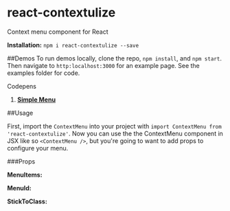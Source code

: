 # react-contextulize
Context menu component for React

**Installation:**
`npm i react-contextulize --save`

##Demos
To run demos locally, clone the repo, `npm install`, and `npm start`. 
Then navigate to `http:localhost:3000` for an example page.
See the examples folder for code.

Codepens


1. [**Simple Menu**](https://codepen.io/danielyaa5/pen/vyJVQJ/)

##Usage

First, import the `ContextMenu` into your project with `import ContextMenu from 'react-contextulize'`.
Now you can use the the ContextMenu component in JSX like so `<ContextMenu />`, 
but you're going to want to add props to configure your menu.

###Props

**MenuItems:**

**MenuId:**

**StickToClass:**
